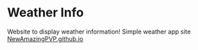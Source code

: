 # Weather Info
Website to display weather information!
Simple weather app site 
[NewAmazingPVP.github.io](https://newamazingpvp.github.io/Weather-Info-Website/)
